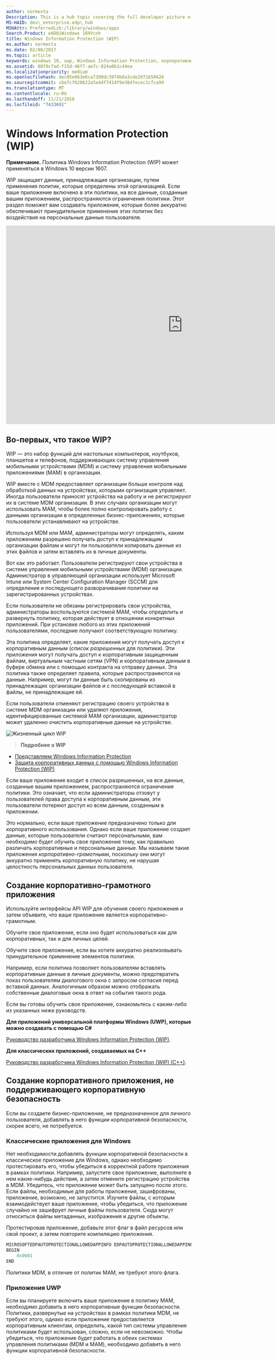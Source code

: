 ```yaml
---
author: normesta
Description: This is a hub topic covering the full developer picture of how Windows Information Protection (WIP) relates to files, buffers, clipboard, networking, background tasks, and data protection under lock.
MS-HAID: dev\_enterprise.edp\_hub
MSHAttr: PreferredLib:/library/windows/apps
Search.Product: eADQiWindows 10XVcnh
title: Windows Information Protection (WIP)
ms.author: normesta
ms.date: 02/08/2017
ms.topic: article
keywords: windows 10, uwp, Windows Information Protection, корпоративные данные, защита корпоративных данных, edp, грамотные приложения
ms.assetid: 08f0cfad-f15d-46f7-ae7c-824a8b1c44ea
ms.localizationpriority: medium
ms.openlocfilehash: dec05e663e6ca7390dc3974b8a3cde2971b50426
ms.sourcegitcommit: cbe7cf620622a5e4df7414f9e38dfecec1cfca99
ms.translationtype: MT
ms.contentlocale: ru-RU
ms.lasthandoff: 11/21/2018
ms.locfileid: "7433691"
---
```

# <a name="windows-information-protection-wip"></a>Windows Information Protection (WIP)

__Примечание.__ Политика Windows Information Protection (WIP) может применяться в Windows 10 версии 1607.

WIP защищает данные, принадлежащие организации, путем применения политик, которые определены этой организацией. Если ваше приложение включено в эти политики, на все данные, созданные вашим приложением, распространяются ограничения политики. Этот раздел поможет вам создавать приложения, которые более аккуратно обеспечивают принудительное применение этих политик без воздействия на персональные данные пользователя.
<iframe src="https://channel9.msdn.com/Blogs/Windows-Development-for-the-Enterprise/Securing-Enterprise-Data-with-Windows-Information-Protection/player" width="960" height="540" allowFullScreen frameBorder="0"></iframe>

## <a name="first-what-is-wip"></a>Во-первых, что такое WIP?

WIP — это набор функций для настольных компьютеров, ноутбуков, планшетов и телефонов, поддерживающих систему управления мобильными устройствами (MDM) и систему управления мобильными приложениями (MAM) в организации.

WIP вместе с MDM предоставляет организации больше контроля над обработкой данных на устройствах, которыми организация управляет. Иногда пользователи приносят устройства на работу и не регистрируют их в системе MDM организации.  В этих случаях организации могут использовать MAM, чтобы более полно контролировать работу с данными организации в определенных бизнес-приложениях, которые пользователи устанавливают на устройстве.

Используя MDM или MAM, администраторы могут определять, каким приложениям разрешено получать доступ к принадлежащим организации файлам и могут ли пользователи копировать данные из этих файлов и затем вставлять их в личные документы.

Вот как это работает. Пользователи регистрируют свои устройства в системе управления мобильными устройствами (MDM) организации. Администратор в управляющей организации использует Microsoft Intune или System Center Configuration Manager (SCCM) для определения и последующего разворачивания политики на зарегистрированных устройствах.

Если пользователи не обязаны регистрировать свои устройства, администраторы воспользуются системой MAM, чтобы определить и развернуть политику, которая действует в отношении конкретных приложений. При установке любого из этих приложений пользователями, последние получают соответствующую политику.

Эта политика определяет, какие приложения могут получать доступ к корпоративным данным (*список разрешенных* для политики). Эти приложения могут получать доступ к корпоративным защищенным файлам, виртуальным частным сетям (VPN) и корпоративным данным в буфере обмена или с помощью контракта на отправку данных. Эта политика также определяет правила, которые распространяются на данные. Например, могут ли данные быть скопированы из принадлежащих организации файлов и с последующей вставкой в файлы, не принадлежащие ей.

Если пользователи отменяют регистрацию своего устройства в системе MDM организации или удаляют приложения, идентифицированные системой MAM организации, администратор может удаленно очистить корпоративные данные на устройстве.

![Жизненный цикл WIP](images/wip-lifecycle.png)

> **Подробнее о WIP** <br>
* [Представляем Windows Information Protection](https://blogs.technet.microsoft.com/windowsitpro/2016/06/29/introducing-windows-information-protection/)
* [Защита корпоративных данных с помощью Windows Information Protection (WIP)](https://technet.microsoft.com/library/dn985838(v=vs.85).aspx)

Если ваше приложение входит в список разрешенных, на все данные, созданные вашим приложением, распространяются ограничения политики. Это означает, что если администраторы отзовут у пользователей права доступа к корпоративным данным, эти пользователи потеряют доступ ко всем данным, созданным в приложении.

Это нормально, если ваше приложение предназначено только для корпоративного использования. Однако если ваше приложение создает данные, которые пользователи считают персональными, вам необходимо будет *обучить* свое приложение тому, как правильно различать корпоративные и персональные данные. Мы называем такие приложения *корпоративно-грамотными*, поскольку они могут аккуратно применять корпоративную политику, не нарушая целостность персональных данных пользователя.

## <a name="create-an-enterprise-enlightened-app"></a>Создание корпоративно-грамотного приложения

Используйте интерфейсы API WIP для обучения своего приложения и затем объявите, что ваше приложение является корпоративно-грамотным.

Обучите свое приложение, если оно будет использоваться как для корпоративных, так и для личных целей.

Обучите свое приложение, если вы хотите аккуратно реализовывать принудительное применение элементов политики.

Например, если политика позволяет пользователям вставлять корпоративные данные в личные документы, можно предотвратить показ пользователям диалогового окна с запросом согласия перед вставкой данных. Аналогичным образом можно отображать собственные диалоговые окна в ответ на события такого рода.

Если вы готовы обучить свое приложение, ознакомьтесь с каким-либо из указанных ниже руководств.

**Для приложений универсальной платформы Windows (UWP), которые можно создавать с помощью C#**

[Руководство разработчика Windows Information Protection (WIP)](wip-dev-guide.md).

**Для классических приложений, создаваемых на C++**

[Руководство разработчика Windows Information Protection (WIP) (C++)](http://go.microsoft.com/fwlink/?LinkId=822192).


## <a name="create-non-enlightened-enterprise-app"></a>Создание корпоративного приложения, не поддерживающего корпоративную безопасность

Если вы создаете бизнес-приложение, не предназначенное для личного пользователя, добавлять в него функции корпоративной безопасности, скорее всего, не потребуется.

### <a name="windows-desktop-apps"></a>Классические приложения для Windows
Нет необходимости добавлять функции корпоративной безопасности в классическое приложение для Windows, однако необходимо протестировать его, чтобы убедиться в корректной работе приложения в рамках политики. Например, запустите свое приложение, выполните в нем какие-нибудь действия, а затем отмените регистрацию устройства в MDM. Убедитесь, что приложение может быть запущено после этого. Если файлы, необходимые для работы приложения, зашифрованы, приложение, возможно, не запустится. Изучите файлы, с которым взаимодействует ваше приложение, чтобы убедиться, что приложение случайно не зашифрует личные файлы пользователя. Сюда могут относиться файлы метаданных, изображения и другие объекты.

Протестировав приложение, добавьте этот флаг в файл ресурсов или свой проект, а затем повторите компиляцию приложения.

```cpp
MICROSOFTEDPAUTOPROTECTIONALLOWEDAPPINFO EDPAUTOPROTECTIONALLOWEDAPPINFOID
BEGIN
    0x0001
END
```
Политики MDM, в отличие от политик MAM, не требуют этого флага.

### <a name="uwp-apps"></a>Приложения UWP

Если вы планируете включить ваше приложение в политику MAM, необходимо добавить в него корпоративные функции безопасности. Политики, развернутые на устройствах в рамках политики MDM, не требуют этого, однако если приложение предоставляется корпоративным клиентам, определить, какой тип системы управления политиками будет использован, сложно, если не невозможно. Чтобы убедиться, что приложение будет работать в обеих системах управления политиками (MDM и MAM), необходимо добавить в него функции корпоративной безопасности.






 
